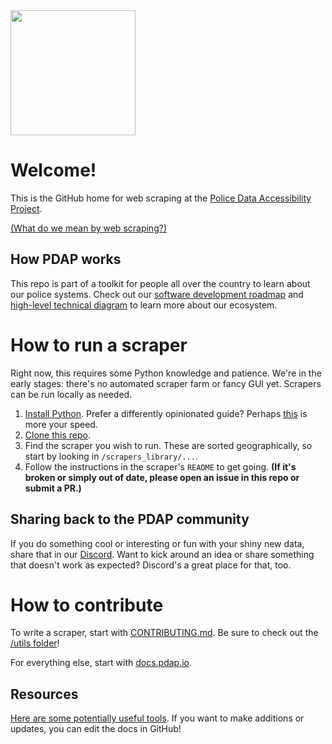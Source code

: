 <img src="https://user-images.githubusercontent.com/30379833/204395427-c8327551-a3c9-4363-8689-63880d72a495.png" width="200px">

# Welcome!

This is the GitHub home for web scraping at the [Police Data Accessibility Project](https://pdap.io).

[(What do we mean by web scraping?)](https://docs.pdap.io/activities/terms-and-definitions)

## How PDAP works
This repo is part of a toolkit for people all over the country to learn about our police systems. Check out our [software development roadmap](https://github.com/orgs/Police-Data-Accessibility-Project/projects/24) and [high-level technical diagram](https://www.figma.com/file/19axhLZb0ejtlOWSFZcNAc/High-level-technical-diagram?type=whiteboard&node-id=0%3A1&t=Q51wVP3gfK4aSlED-1) to learn more about our ecosystem.

# How to run a scraper
Right now, this requires some Python knowledge and patience. We're in the early stages: there's no automated scraper farm or fancy GUI yet. Scrapers can be run locally as needed.

1. [Install Python](https://docs.google.com/document/d/1cYmpfZEZ8r-09Q6Go917cKVcQk_d0P61gm0q8DAdIdg/). Prefer a differently opinionated guide? Perhaps [this](https://chrisamico.com/blog/2023-01-14/python-setup/) is more your speed.
2. [Clone this repo](https://docs.github.com/en/repositories/creating-and-managing-repositories/cloning-a-repository).
3. Find the scraper you wish to run. These are sorted geographically, so start by looking in `/scrapers_library/...`.
4. Follow the instructions in the scraper's `README` to get going. **(If it's broken or simply out of date, please open an issue in this repo or submit a PR.)**

## Sharing back to the PDAP community

If you do something cool or interesting or fun with your shiny new data, share that in our [Discord](https://discord.gg/wMqex8nKZJ). Want to kick around an idea or share something that doesn't work as expected? Discord's a great place for that, too.

# How to contribute
To write a scraper, start with [CONTRIBUTING.md](https://github.com/Police-Data-Accessibility-Project/PDAP-Scrapers/blob/main/CONTRIBUTING.md). Be sure to check out the [/utils folder](https://github.com/Police-Data-Accessibility-Project/PDAP-Scrapers/tree/main/utils/)!

For everything else, start with [docs.pdap.io](https://docs.pdap.io/).

## Resources

[Here are some potentially useful tools](https://docs.pdap.io/tools/resources). If you want to make additions or updates, you can edit the docs in GitHub!
